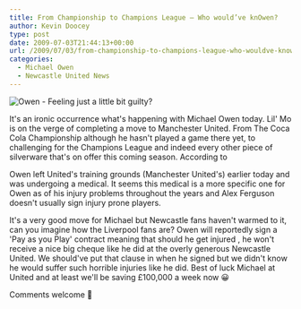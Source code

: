 ```yaml
---
title: From Championship to Champions League – Who would’ve knOwen?
author: Kevin Doocey
type: post
date: 2009-07-03T21:44:13+00:00
url: /2009/07/03/from-championship-to-champions-league-who-wouldve-knowen/
categories:
  - Michael Owen
  - Newcastle United News
---
```


![Owen - Feeling just a little bit guilty?](https://static.guim.co.uk/sys-images/Sport/Pix/pictures/2009/3/29/1238345338832/Michael-Owen-001.jpg)

It's an ironic occurrence what's happening with Michael Owen today. Lil' Mo is  on the verge of completing a move to Manchester United. From The Coca Cola Championship although he hasn't played a game there yet, to challenging for the Champions League and indeed every other piece of silverware that's on offer this coming season. According to

Owen left United's training grounds (Manchester United's) earlier today and was undergoing a medical. It seems this medical is a more specific one for Owen as of his injury problems throughout the years and Alex Ferguson doesn't usually sign injury prone players.

It's a very good move for Michael but Newcastle fans haven't warmed to it, can you imagine how the Liverpool fans are? Owen will reportedly sign a 'Pay as you Play' contract meaning that should he get injured , he won't receive a nice big cheque like he did at the overly generous Newcastle United. We should've put that clause in when he signed but we didn't know he would suffer such horrible injuries like he did. Best of luck Michael at United and at least we'll be saving £100,000 a week now 😀

Comments welcome 🙂
